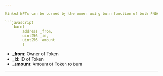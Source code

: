 ```yaml
---

Minted NFTs can be burned by the owner using burn function of both PNDC_ERC1155 and TokenERC1155 contract.

```javascript
    burn(
        address _from,
        uint256 _id, 
        uint256 _amount
        ) 

```

- **\_from**: Owner of Token
- **\_id**: ID of Token
- **\_amount**: Amount of Token to burn

---
```

